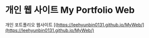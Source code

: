 # 개인 웹 사이트 My Portfolio Web

개인 포트폴리오 웹사이트
[(https://leehyunbin0131.github.io/MyWeb/](https://leehyunbin0131.github.io/MyWeb/)
